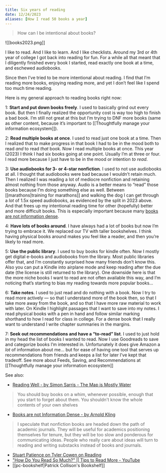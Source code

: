 ```yaml
---
title: Six years of reading
date: 12/24/2023
aliases: [How I read 50 books a year]
---
```


> How can I be intentional about books? 

![[books2023.png]]

I like to read. And I like to learn. And I like checklists. Around my 3rd or 4th year of college I got back into reading for fun. For a while all that meant that I diligently finished every book I started, read exactly one book at a time, and eschewed audiobooks. 

Since then I’ve tried to be more intentional about reading. I find that I’m reading more books, enjoying reading more, and yet I don’t feel like I spend too much time reading. 

Here is my general approach to reading books right now:

1: **Start and put down books freely**. I used to basically grind out every book. But then I finally realized the opportunity cost is way too high to finish a bad book. I’m still not great at this but I’m trying to DNF more books (same as other content, because it’s important to [[Thoughtfully manage your information ecosystem]]).

2: **Read multiple books at once**. I used to read just one book at a time. Then I realized that to make progress in that book I had to be in the mood both to read *and* to read *that* book. Now I read multiple books at once. This year (2023) I think I had six books going at one point. Usually I’m at three or four. I read more because I just have to be in the mood or intention *to read*. 

3: **Use audiobooks for 3- or 4-star nonfiction**. I used to not use audiobooks at all. I thought that audiobooks were bad because I wouldn’t retain much. Then I realized I was reading a lot of mediocre nonfiction and retaining almost nothing from those anyway. Audio is a better means to “read” those books because I’m doing something else as well. Between [[marathons|training for marathons]] and walking the dog I can get through a *lot* of 1.5x speed audiobooks, as evidenced by the split in 2023 above. And that frees up my intentional reading time for other (hopefully) better and more difficult books. This is especially important because many [books are not information dense](https://arnoldkling.substack.com/p/books-are-not-information-dense).

4: **Have lots of books around**. I have always had a lot of books but now I’m trying to embrace it. We replaced our TV with taller bookshelves. I think having physical books around makes you feel like a reader, and then you’re likely to read more. 

5: **Use the public library**. I used to buy books for kindle often. Now I mostly get digital e-books and audiobooks from the library. Most public libraries offer that, and I’m constantly surprised how many friends don’t know this. Also you can put a Kindle into airplane mode and keep reading after the due date (the license is still returned to the library). One downside here is that the more niche books I want to read are not often available this way, and I’m noticing that’s starting to bias my reading towards more popular books…

6: **Take notes**. I used to just read and do nothing with a book. Now I try to read more actively — so that I understand more of the book then, so that I take more away from the book, and so that I have more raw material to work with later. On Kindle I highlight passages that I want to save into my notes. I read physical books with a pen in hand and follow similar marking shorthand to how I read for class in college. For a dense book that I really want to understand I write chapter summaries in the margins. 

7: **Seek out recommendations and have a “to-read” list**. I used to just hold in my head the list of books I wanted to read. Now I use Goodreads to save and categorize books I’m interested in. Unfortunately it does give Amazon a *lot* of information about me… but for ease of having one tool that serves up recommendations from friends and keeps a list for later I’ve kept that tradeoff. See more about Feeds, Saving, and Recommendations at [[Thoughtfully manage your information ecosystem]]


See also: 
- [Reading Well - by Simon Sarris - The Map is Mostly Water](https://map.simonsarris.com/p/reading-well)
> You should buy books on a whim, whenever possible, enough that you start to forget about them. You shouldn't know the whole contents of your own shelves
- [Books are not Information Dense - by Arnold Kling](https://arnoldkling.substack.com/p/books-are-not-information-dense)
> I speculate that nonfiction books are headed down the path of academic journals. They will be useful for academics positioning themselves for tenure, but they will be too slow and ponderous for communicating ideas. People who really care about ideas will turn to reading and writing substacks instead of books and journals.
- [Stuart Patience on Tyler Cowen on Reading](https://www.driverlesscrocodile.com/books-and-recommendations/tyler-cowen-on-reading-fast-reading-well-and-reading-widely/)
- ["How Do You Read So Much?" || Tips to Read More - YouTube](https://youtu.be/KeVn2CzVWU8)
- [[pc-bookshelf|Patrick Collison's Bookshelf]]
